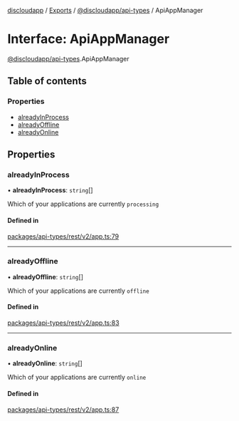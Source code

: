 [discloudapp](../README.md) / [Exports](../modules.md) / [@discloudapp/api-types](../modules/discloudapp_api_types.md) / ApiAppManager

# Interface: ApiAppManager

[@discloudapp/api-types](../modules/discloudapp_api_types.md).ApiAppManager

## Table of contents

### Properties

- [alreadyInProcess](discloudapp_api_types.ApiAppManager.md#alreadyinprocess)
- [alreadyOffline](discloudapp_api_types.ApiAppManager.md#alreadyoffline)
- [alreadyOnline](discloudapp_api_types.ApiAppManager.md#alreadyonline)

## Properties

### alreadyInProcess

• **alreadyInProcess**: `string`[]

Which of your applications are currently `processing`

#### Defined in

[packages/api-types/rest/v2/app.ts:79](https://github.com/discloud/discloud.app/blob/0fe6620/packages/api-types/rest/v2/app.ts#L79)

___

### alreadyOffline

• **alreadyOffline**: `string`[]

Which of your applications are currently `offline`

#### Defined in

[packages/api-types/rest/v2/app.ts:83](https://github.com/discloud/discloud.app/blob/0fe6620/packages/api-types/rest/v2/app.ts#L83)

___

### alreadyOnline

• **alreadyOnline**: `string`[]

Which of your applications are currently `online`

#### Defined in

[packages/api-types/rest/v2/app.ts:87](https://github.com/discloud/discloud.app/blob/0fe6620/packages/api-types/rest/v2/app.ts#L87)
